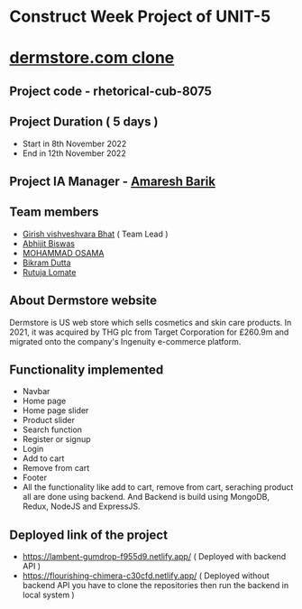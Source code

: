 # Construct Week Project of UNIT-5

# [dermstore.com clone](https://www.dermstore.com/)

## Project code - rhetorical-cub-8075

## Project Duration ( 5 days )

- Start in 8th November 2022
- End in 12th November 2022

## Project IA Manager - [Amaresh Barik](https://github.com/amareshcoding)

## Team members

- [Girish vishveshvara Bhat](https://github.com/1Gireesh) ( Team Lead )
- [Abhijit Biswas](https://github.com/abhijitnr)
- [MOHAMMAD OSAMA](https://github.com/osamakhan9)
- [Bikram Dutta](https://github.com/bikramboss8055)
- [Rutuja Lomate](https://github.com/Rutujalomate)

## About Dermstore website

Dermstore is US web store which sells cosmetics and skin care products. In 2021, it was acquired by THG plc from Target Corporation for £260.9m and migrated onto the company's Ingenuity e-commerce platform.

## Functionality implemented

- Navbar
- Home page
- Home page slider
- Product slider
- Search function
- Register or signup
- Login
- Add to cart
- Remove from cart
- Footer
- All the functionality like add to cart, remove from cart, seraching product all are done using backend. And Backend is build using MongoDB, Redux, NodeJS and ExpressJS.

## Deployed link of the project

- https://lambent-gumdrop-f955d9.netlify.app/ ( Deployed with backend API )
- https://flourishing-chimera-c30cfd.netlify.app/ ( Deployed without backend API you have to clone the repositories then run the backend in local system )

